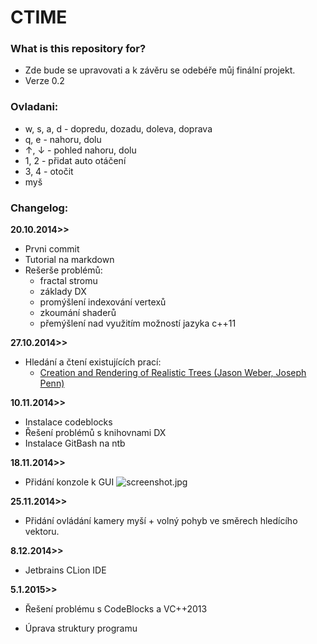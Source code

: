 ﻿# CTIME #


### What is this repository for? ###

* Zde bude se upravovati a k závěru se odebéře můj finální projekt.
* Verze 0.2

### Ovladani: ###

* w, s, a, d - dopredu, dozadu, doleva, doprava
* q, e - nahoru, dolu
* ↑, ↓ - pohled nahoru, dolu
* 1, 2 - přidat auto otáčení
* 3, 4 - otočit
* myš

### Changelog: ###

**20.10.2014>>**

* Prvni commit
* Tutorial na markdown
* Rešerše problémů:
	+ fractal stromu
 	+ základy DX
 	+ promýšlení indexování vertexů
 	+ zkoumání shaderů
 	+ přemýšlení nad využitím možností jazyka c++11

**27.10.2014>>**

* Hledání a čtení existujících prací:
	+ [Creation and Rendering of Realistic Trees (Jason Weber, Joseph Penn)](http://www.cs.duke.edu/courses/fall02/cps124/resources/p119-weber.pdf)

**10.11.2014>>**

* Instalace codeblocks
* Řešení problémů s knihovnami DX
* Instalace GitBash na ntb

**18.11.2014>>**

* Přidání konzole k GUI
![screenshot.jpg](https://bitbucket.org/repo/xG7A9k/images/3861489895-screenshot.jpg)

**25.11.2014>>**

* Přidání ovládání kamery myší + volný pohyb ve směrech hledícího vektoru.

**8.12.2014>>**

* Jetbrains CLion IDE

**5.1.2015>>**

* Řešení problému s CodeBlocks a VC++2013

* Úprava struktury programu